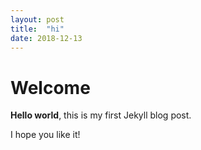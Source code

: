 ```yaml
---
layout: post
title:  "hi"
date: 2018-12-13
---
```


# Welcome

**Hello world**, this is my first Jekyll blog post.

I hope you like it!
